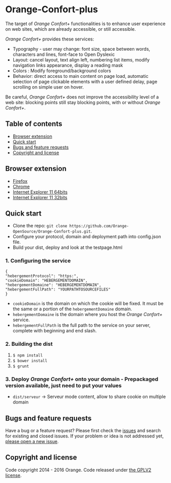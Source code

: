 # Orange-Confort-plus
The target of _Orange Confort+_ functionalities is to enhance user experience on web sites, which are already accessible, or still accessible.

_Orange Confort+_ provides these services:

* Typography - user may change: font size, space between words, characters and lines, font-face to Open Dyslexic
* Layout: cancel layout, text align left, numbering list items, modify navigation links appearance, display a reading mask
* Colors : Modify foreground/background colors
* Behavior: direct access to main content on page load, automatic selection of page clickable elements with a user defined delay, page scrolling on simple user on hover.

Be careful, _Orange Confort+_ does not improve the accessibility level of a web site: blocking points still stay blocking points, with or without _Orange Confort+_.


## Table of contents

- [Browser extension](#browser-extension)
- [Quick start](#quick-start)
- [Bugs and feature requests](#bugs-and-feature-requests)
- [Copyright and license](#copyright-and-license)


## Browser extension
- [Firefox](https://addons.mozilla.org/fr/firefox/addon/orange-confort/)
- [Chrome](https://chrome.google.com/webstore/detail/orange-confort%2B/ddnpdohiipephjpdpohikkamhdikbldp)
- [Internet Explorer 11 64bits](https://github.com/Orange-OpenSource/Orange-Confort-plus/raw/master/dist/Addin%20IE/Orange.ConfortPlus.IEExtension.Installer_x64.msi)
- [Internet Explorer 11 32bits](https://github.com/Orange-OpenSource/Orange-Confort-plus/raw/master/dist/Addin%20IE/Orange.ConfortPlus.IEExtension.Installer_x86.msi)

## Quick start
- Clone the repo: `git clone https://github.com/Orange-OpenSource/Orange-Confort-plus.git`.
- Configure your protocol, domain and deployment path into config.json file.
- Build your dist, deploy and look at the testpage.html

### 1. Configuring the service

```
{
"hebergementProtocol": "https:",
"cookieDomain": "HEBERGEMENTDOMAIN",
"hebergementDomaine": "HEBERGEMENTDOMAIN",
"hebergementFullPath": "YOURPATHTOSOURCEFILES"
}
```

- `cookieDomain` is the domain on which the cookie will be fixed. It must be the same or a portion of the `hebergementDomaine` domain.
- `hebergementDomaine` is the domain where you host the _Orange Confort+_ service.
- `hebergementFullPath` is the full path to the service on your server, complete with beginning and end slash.

### 2. Building the dist

1. `$ npm install`
2. `$ bower install`
3. `$ grunt`

### 3. Deploy _Orange Confort+_ onto your domain - Prepackaged version available, just need to put your values
- `dist/serveur` -> Serveur mode content, allow to share cookie on multiple domain

## Bugs and feature requests

Have a bug or a feature request? Please first check the [issues](https://github.com/Orange-OpenSource/Orange-Confort-plus/issues) and search for existing and closed issues. If your problem or idea is not addressed yet, [please open a new issue](https://github.com/Orange-OpenSource/Orange-Confort-plus/issues/new).

## Copyright and license

Code copyright 2014 - 2016 Orange. Code released under [the GPLV2 license](https://github.com/Orange-OpenSource/Orange-Confort-plus/blob/master/LICENSE).
